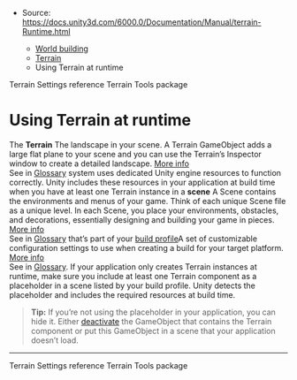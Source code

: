 * Source: https://docs.unity3d.com/6000.0/Documentation/Manual/terrain-Runtime.html

  * [World building](https://docs.unity3d.com/6000.0/Documentation/Manual/CreatingEnvironments.html)
  * [Terrain](https://docs.unity3d.com/6000.0/Documentation/Manual/script-Terrain.html)
  * Using Terrain at runtime


[](https://docs.unity3d.com/6000.0/Documentation/Manual/terrain-OtherSettings.html)
Terrain Settings reference
[](https://docs.unity3d.com/6000.0/Documentation/Manual/TerrainTools.html)
Terrain Tools package
# Using Terrain at runtime
The **Terrain** The landscape in your scene. A Terrain GameObject adds a large flat plane to your scene and you can use the Terrain’s Inspector window to create a detailed landscape. [More info](https://docs.unity3d.com/6000.0/Documentation/Manual/terrain-UsingTerrains.html)  
See in [Glossary](https://docs.unity3d.com/6000.0/Documentation/Manual/Glossary.html#Terrain) system uses dedicated Unity engine resources to function correctly. Unity includes these resources in your application at build time when you have at least one Terrain instance in a **scene** A Scene contains the environments and menus of your game. Think of each unique Scene file as a unique level. In each Scene, you place your environments, obstacles, and decorations, essentially designing and building your game in pieces. [More info](https://docs.unity3d.com/6000.0/Documentation/Manual/CreatingScenes.html)  
See in [Glossary](https://docs.unity3d.com/6000.0/Documentation/Manual/Glossary.html#Scene) that’s part of your [build profile](https://docs.unity3d.com/6000.0/Documentation/Manual/BuildSettings.md)A set of customizable configuration settings to use when creating a build for your target platform. [More info](https://docs.unity3d.com/6000.0/Documentation/Manual/build-profiles.html)  
See in [Glossary](https://docs.unity3d.com/6000.0/Documentation/Manual/Glossary.html#Buildprofile).
If your application only creates Terrain instances at runtime, make sure you include at least one Terrain component as a placeholder in a scene listed by your build profile. Unity detects the placeholder and includes the required resources at build time.
> **Tip:** If you’re not using the placeholder in your application, you can hide it. Either [deactivate](https://docs.unity3d.com/6000.0/Documentation/Manual/DeactivatingGameObjects.md) the GameObject that contains the Terrain component or put this GameObject in a scene that your application doesn’t load.
* * *
[](https://docs.unity3d.com/6000.0/Documentation/Manual/terrain-OtherSettings.html)
Terrain Settings reference
[](https://docs.unity3d.com/6000.0/Documentation/Manual/TerrainTools.html)
Terrain Tools package
